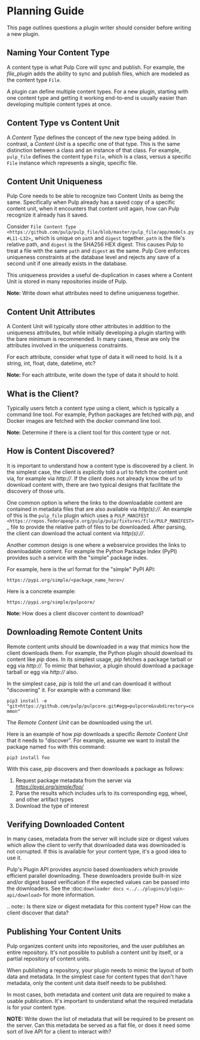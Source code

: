 # Planning Guide

This page outlines questions a plugin writer should consider before writing a new plugin.


## Naming Your Content Type

A content type is what Pulp Core will sync and publish. For example, the *file_plugin* adds the
ability to sync and publish files, which are modeled as the content type ``File``.

A plugin can define multiple content types. For a new plugin, starting with one content type and
getting it working end-to-end is usually easier than developing multiple content types at once.


## Content Type vs Content Unit

A *Content Type* defines the concept of the new type being added. In contrast, a *Content Unit* is a
specific one of that type. This is the same distinction between a class and an instance of that
class. For example, ``pulp_file`` defines the content type ``File``, which is a class, versus a
specific ``File`` instance which represents a single, specific file.


## Content Unit Uniqueness

Pulp Core needs to be able to recognize two Content Units as being the same. Specifically when Pulp
already has a saved copy of a specific content unit, when it encounters that content unit again, how
can Pulp recognize it already has it saved.

Consider `File Content Type <https://github.com/pulp/pulp_file/blob/master/pulp_file/app/models.py#L11-L32>`_
which is unique on ``path`` and ``digest`` together. ``path`` is the file's relative path, and
``digest`` is the SHA256 HEX digest. This causes Pulp to treat a file with the same ``path`` and
``digest`` as the same. Pulp Core enforces uniqueness constraints at the database level and rejects
any save of a second unit if one already exists in the database.

This uniqueness provides a useful de-duplication in cases where a Content Unit is stored in many
repositories inside of Pulp.

**Note:** Write down what attributes need to define uniqueness together.


## Content Unit Attributes

A Content Unit will typically store other attributes in addition to the uniqueness attributes, but
while initially developing a plugin starting with the bare minimum is recommended. In many cases,
these are only the attributes involved in the uniqueness constraints.

For each attribute, consider what type of data it will need to hold. Is it a string, int, float,
date, datetime, etc?

**Note:** For each attribute, write down the type of data it should to hold.


## What is the Client?

Typically users fetch a content type using a client, which is typically a command line tool. For
example, Python packages are fetched with *pip*, and Docker images are fetched with the *docker*
command line tool.

**Note:** Determine if there is a client tool for this content type or not.


## How is Content Discovered?

It is important to understand how a content type is discovered by a client. In the simplest case,
the client is explicitly told a url to fetch the content unit via, for example via *http://*. If the
client does not already know the url to download content with, there are two typical designs
that facilitate the discovery of those urls.

One common option is where the links to the downloadable content are contained in metadata files
that are also available via *http(s)://*. An example of this is the ``pulp_file`` plugin which uses
a `PULP_MANIFEST <https://repos.fedorapeople.org/pulp/pulp/fixtures/file/PULP_MANIFEST>`_ file to
provide the relative path of files to be downloaded. After parsing, the client can download the
actual content via *http(s)://*.

Another common design is one where a webservice provides the links to downloadable content. For
example the Python Package Index (PyPI) provides such a service with the "simple" package index.


For example, here is the url format for the "simple" PyPI API:

   ``https://pypi.org/simple/<package_name_here>/``

Here is a concrete example:

   ``https://pypi.org/simple/pulpcore/``

**Note:** How does a client discover content to download?


## Downloading Remote Content Units

Remote content units should be downloaded in a way that mimics how the client downloads them. For
example, the Python plugin should download its content like *pip* does. In its simplest usage, *pip*
fetches a package tarball or egg via *http://*. To mimic that behavior, a plugin should download a
package tarball or egg via *http://* also.

In the simplest case, *pip* is told the url and can download it without "discovering" it. For
example with a command like:

``pip3 install -e "git+https://github.com/pulp/pulpcore.git#egg=pulpcore&subdirectory=common"``

The *Remote Content Unit* can be downloaded using the url.

Here is an example of how *pip* downloads a specific *Remote Content Unit* that it needs to
"discover". For example, assume we want to install the package named ``foo`` with this command:

``pip3 install foo``

With this case, *pip* discovers and then downloads a package as follows:

1. Request package metadata from the server via *https://pypi.org/simple/foo/*
2. Parse the results which includes urls to its corresponding egg, wheel, and other artifact types
3. Download the type of interest


## Verifying Downloaded Content

In many cases, metadata from the server will include size or digest values which allow the client to
verify that downloaded data was downloaded is not corrupted. If this is available for your content
type, it's a good idea to use it.

Pulp's Plugin API provides asyncio based downloaders which provide efficient parallel downloading.
These downloaders provide built-in size and/or digest based verification if the expected values can
be passed into the downloaders. See the :doc:`downloader docs <../../plugins/plugin-api/download>`
for more information.

.. note::
   Is there size or digest metadata for this content type? How can the client discover that data?


## Publishing Your Content Units

Pulp organizes content units into repositories, and the user publishes an entire repository. It's
not possible to publish a content unit by itself, or a partial repository of content units.

When publishing a repository, your plugin needs to mimic the layout of both data and metadata. In
the simplest case for content types that don't have metadata, only the content unit data itself
needs to be published.

In most cases, both metadata and content unit data are required to make a usable publication. It's
important to understand what the required metadata is for your content type.

**NOTE:**
Write down the list of metadata that will be required to be present on the server. Can this
metadata be served as a flat file, or does it need some sort of live API for a client to
interact with?
